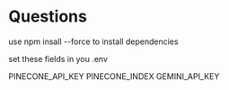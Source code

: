 # Questions 

use npm insall --force to install dependencies


set these fields in you .env

PINECONE_API_KEY
PINECONE_INDEX
GEMINI_API_KEY
